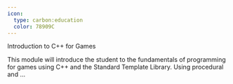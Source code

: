 ```yaml
---
icon:
  type: carbon:education
  color: 78909C
---
```

Introduction to C++ for Games

This module will introduce the student to the fundamentals of programming for games using C++ and the Standard Template Library. Using procedural and  ... 
